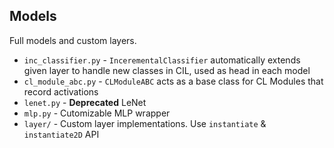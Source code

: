 ## Models
Full models and custom layers.
- `inc_classifier.py` - `IncerementalClassifier` automatically extends given layer to handle new classes in CIL, used as head in each model
- `cl_module_abc.py` - `CLModuleABC` acts as a base class for CL Modules that record activations
- `lenet.py` - **Deprecated** LeNet
- `mlp.py` - Cutomizable MLP wrapper
- `layer/` - Custom layer implementations. Use `instantiate` & `instantiate2D` API
